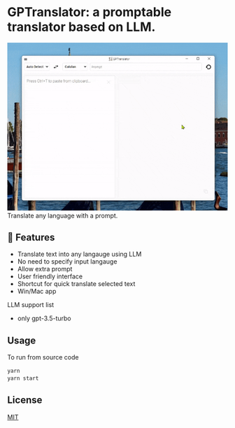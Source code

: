 # GPTranslator: a promptable translator based on LLM.
![intro gif](https://raw.githubusercontent.com/oyuntuayC/GPTranslator/main/src/intro.gif)
Translate any language with a prompt.

## 🚀 Features

- Translate text into any langauge using LLM
- No need to specify input langauge
- Allow extra prompt
- User friendly interface
- Shortcut for quick translate selected text
- Win/Mac app

LLM support list
- only gpt-3.5-turbo

## Usage

To run from source code

```sh
yarn
yarn start
```

## License

[MIT](https://github.com/oyuntuayC/GPTranslator/blob/main/LICENSE)
